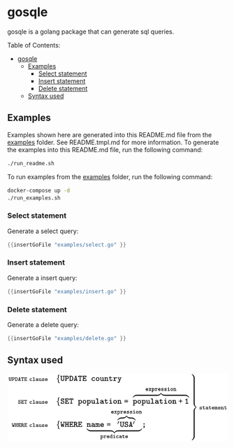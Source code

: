 # gosqle<!-- Don't edit README.md, but edit README.tmpl.md as that one is used to generate the README.md -->
gosqle is a golang package that can generate sql queries. 

Table of Contents:
- [gosqle](#gosqle)
  - [Examples](#examples)
    - [Select statement](#select-statement)
    - [Insert statement](#insert-statement)
    - [Delete statement](#delete-statement)
  - [Syntax used](#syntax-used)

## Examples
Examples shown here are generated into this README.md file from the [examples](examples) folder. See README.tmpl.md for more information.
To generate the examples into this README.md file, run the following command:
```bash
./run_readme.sh
```

To run examples from the [examples](examples) folder, run the following command:
```bash
docker-compose up -d
./run_examples.sh
```

### Select statement
Generate a select query:
```go
{{insertGoFile "examples/select.go" }}
```

### Insert statement
Generate a insert query:
```go
{{insertGoFile "examples/insert.go" }}
```

### Delete statement
Generate a delete query:
```go
{{insertGoFile "examples/delete.go" }}
```

## Syntax used

![image](provision/images/SQL_syntax.svg)
